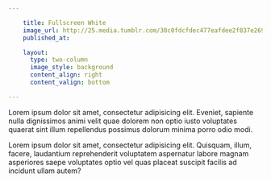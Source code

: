 ```yaml
---

    title: Fullscreen White
    image_url: http://25.media.tumblr.com/30c0fdcfdec477eafdee2f837e269b9e/tumblr_mxrv62sm2I1st5lhmo1_1280.jpg
    published_at:

    layout:
      type: two-column
      image_style: background
      content_align: right
      content_valign: bottom

---
```


Lorem ipsum dolor sit amet, consectetur adipisicing elit. Eveniet, sapiente nulla dignissimos animi velit quae dolorem non optio iusto voluptates quaerat sint illum repellendus possimus dolorum minima porro odio modi.

Lorem ipsum dolor sit amet, consectetur adipisicing elit. Quisquam, illum, facere, laudantium reprehenderit voluptatem aspernatur labore magnam asperiores saepe voluptates optio vel quas placeat suscipit facilis ad incidunt ullam autem?
